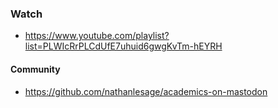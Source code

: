 ### Watch 

- https://www.youtube.com/playlist?list=PLWIcRrPLCdUfE7uhuid6gwgKvTm-hEYRH

#### Community 

- https://github.com/nathanlesage/academics-on-mastodon